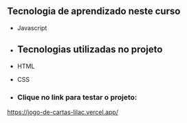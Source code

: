 ## Tecnologia de aprendizado neste curso
* Javascript

* ## Tecnologias utilizadas no projeto
* HTML
* CSS
* <h3>Clique no link para testar o projeto: 
https://jogo-de-cartas-lilac.vercel.app/
</h3>
